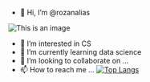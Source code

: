 - 👋 Hi, I’m @rozanalias


![This is an image](https://myoctocat.com/assets/images/base-octocat.svg) 

- 👀 I’m interested in CS
- 🌱 I’m currently learning data science
- 💞️ I’m looking to collaborate on ...
- 📫 How to reach me ...
[![Top Langs](https://github-readme-stats.vercel.app/api/top-langs/?username=rozanalias)](https://github.com/anuraghazra/github-readme-stats)

<!---
rozanalias/rozanalias is a ✨ special ✨ repository because its `README.md` (this file) appears on your GitHub profile.
You can click the Preview link to take a look at your changes.
--->
